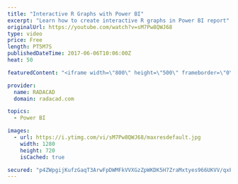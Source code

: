 ```yaml
---
title: "Interactive R Graphs with Power BI"
excerpt: "Learn how to create interactive R graphs in Power BI report"
originalUrl: https://youtube.com/watch?v=sM7Pw8QWJ68
type: video
price: Free
length: PT5M7S
publishedDateTime: 2017-06-06T10:06:00Z
heat: 50

featuredContent: "<iframe width=\"800\" height=\"500\" frameborder=\"0\" src=\"https://www.youtube.com/embed/sM7Pw8QWJ68\" allow=\"accelerometer; autoplay; encrypted-media; gyroscope; picture-in-picture\" allowfullscreen></iframe>"

provider:
  name: RADACAD
  domain: radacad.com

topics:
  - Power BI

images:
  - url: https://i.ytimg.com/vi/sM7Pw8QWJ68/maxresdefault.jpg
    width: 1280
    height: 720
    isCached: true

secured: "p4ZWpgijKufzGaqT3ArwFpDWMFkVVXGzZpWKDK5H7ZraMxtyes966UKVV/qxPvZRgj40xFkpB04UFbYFO9Yoir65eLk9BiQdIEfxKZTMttppMhhlRksK4YIE/bUTe81eFBLre+Npud1Mz/wKhmhuunnIMYEeN7kkxwoPogMOTJPouGRdDjxTP9oU9UZUHhSWCRaI6b1aznub+58gb1+LM9q+WpyRuDSastXXYUjjtrTtmnyoVpsNDolbH0WZZNA6zVRPgAVq6TCWw2P9L/rhoRYRYw27r543R9cB0QSILZJnlEaKLRoXKu3f40NPVYOeC9xpT+hQwBnd/qOvtC3iqErQTorX3SmKMyHX+ilDe5fRl+s0XNoZTIPiaa6neiiWy8W2s6pl+KSKCKyBzfeV/fDroYyZ3K1A0STgH+aUu2I=;HJBsF6z6uBpyHNrbMBzlCw=="
---
```


